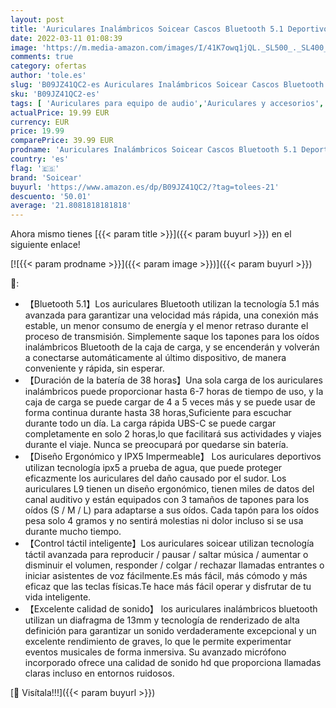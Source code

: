 ```yaml
---
layout: post
title: 'Auriculares Inalámbricos Soicear Cascos Bluetooth 5.1 Deportivos con Micrófono Sonido Estéreo HiFi Control Táctil IPX5 Impermeables  Reproducci 38 Horas USB-C para iPhone Xiaomi Samsung Huawei Sony'
date: 2022-03-11 01:08:39
image: 'https://m.media-amazon.com/images/I/41K7owq1jQL._SL500_._SL400_.jpg'
comments: true
category: ofertas
author: 'tole.es'
slug: 'B09JZ41QC2-es Auriculares Inalámbricos Soicear Cascos Bluetooth 5.1...'
sku: 'B09JZ41QC2-es'
tags: [ 'Auriculares para equipo de audio','Auriculares y accesorios','Electrónica','iphone','soicear', ]
actualPrice: 19.99 EUR
currency: EUR
price: 19.99
comparePrice: 39.99 EUR
prodname: 'Auriculares Inalámbricos Soicear Cascos Bluetooth 5.1 Deportivos con Micrófono Sonido Estéreo HiFi Control Táctil IPX5 Impermeables  Reproducci 38 Horas USB-C para iPhone Xiaomi Samsung Huawei Sony'
country: 'es'
flag: '🇪🇸'
brand: 'Soicear'
buyurl: 'https://www.amazon.es/dp/B09JZ41QC2/?tag=tolees-21'
descuento: '50.01'
average: '21.8081818181818'
---
```


Ahora mismo tienes [{{< param title >}}]({{< param buyurl >}}) en el siguiente enlace!

[![{{< param prodname >}}]({{< param image >}})]({{< param buyurl >}})

🔎:

- 【Bluetooth 5.1】Los auriculares Bluetooth utilizan la tecnología 5.1 más avanzada para garantizar una velocidad más rápida, una conexión más estable, un menor consumo de energía y el menor retraso durante el proceso de transmisión. Simplemente saque los tapones para los oídos inalámbricos Bluetooth de la caja de carga, y se encenderán y volverán a conectarse automáticamente al último dispositivo, de manera conveniente y rápida, sin esperar.
- 【Duración de la batería de 38 horas】Una sola carga de los auriculares inalámbricos puede proporcionar hasta 6-7 horas de tiempo de uso, y la caja de carga se puede cargar de 4 a 5 veces más y se puede usar de forma continua durante hasta 38 horas,Suficiente para escuchar durante todo un día. La carga rápida UBS-C se puede cargar completamente en solo 2 horas,lo que facilitará sus actividades y viajes durante el viaje. Nunca se preocupará por quedarse sin batería.
- 【Diseño Ergonómico y IPX5 Impermeable】 Los auriculares deportivos utilizan tecnología ipx5 a prueba de agua, que puede proteger eficazmente los auriculares del daño causado por el sudor. Los auriculares L9 tienen un diseño ergonómico, tienen miles de datos del canal auditivo y están equipados con 3 tamaños de tapones para los oídos (S / M / L) para adaptarse a sus oídos. Cada tapón para los oídos pesa solo 4 gramos y no sentirá molestias ni dolor incluso si se usa durante mucho tiempo.
- 【Control táctil inteligente】Los auriculares soicear utilizan tecnología táctil avanzada para reproducir / pausar / saltar música / aumentar o disminuir el volumen, responder / colgar / rechazar llamadas entrantes o iniciar asistentes de voz fácilmente.Es más fácil, más cómodo y más eficaz que las teclas físicas.Te hace más fácil operar y disfrutar de tu vida inteligente.
- 【Excelente calidad de sonido】 los auriculares inalámbricos bluetooth utilizan un diafragma de 13mm y tecnología de renderizado de alta definición para garantizar un sonido verdaderamente excepcional y un excelente rendimiento de graves, lo que le permite experimentar eventos musicales de forma inmersiva. Su avanzado micrófono incorporado ofrece una calidad de sonido hd que proporciona llamadas claras incluso en entornos ruidosos.

[🛒 Visítala!!!]({{< param buyurl >}})
